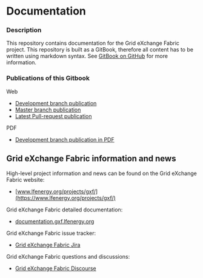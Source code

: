 # Documentation

### Description

This repository contains documentation for the Grid eXchange Fabric project. This repository is built as a GitBook, therefore all content has to be written using markdown syntax. See [GitBook on GitHub](https://github.com/GitbookIO/gitbook) for more information.

### Publications of this Gitbook

Web
* [Development branch publication](https://documentation.gxf.lfenergy.org)
* [Master branch publication](https://documentation.gxf.lfenergy.org/documentation-master)
* [Latest Pull-request publication](https://documentation.gxf.lfenergy.org/documentation-pr)

PDF
* [Development branch publication in PDF](https://documentation.gxf.lfenergy.org/osgp-documentation.pdf)


## Grid eXchange Fabric information and news

High-level project information and news can be found on the Grid eXchange Fabric website:
* [www.lfenergy.org/projects/gxf/](https://www.lfenergy.org/projects/gxf/)

Grid eXchange Fabric detailed documentation:
* [documentation.gxf.lfenergy.org](https://documentation.gxf.lfenergy.org/)

Grid eXchange Fabric issue tracker:
* [Grid eXchange Fabric Jira](https://smartsocietyservices.atlassian.net/projects/OC/issues/)

Grid eXchange Fabric questions and discussions:
* [Grid eXchange Fabric Discourse](https://opensmartgridplatform.discourse.group/)
